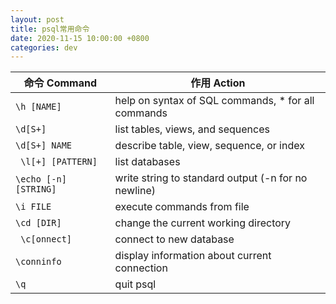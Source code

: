 ```yaml
---
layout: post
title: psql常用命令
date: 2020-11-15 10:00:00 +0800
categories: dev
---
```


| 命令 Command                  | 作用              Action                                  |
| ---------------------- | --------------------------------------------------- |
| `\h [NAME] `           | help on syntax of SQL commands, \* for all commands |
| `\d[S+] `              | list tables, views, and sequences                   |
| `\d[S+] NAME `         | describe table, view, sequence, or index            |
| ` \l[+] [PATTERN]`     | list databases                                      |
| `\echo [-n] [STRING] ` | write string to standard output (-n for no newline) |
| `\i FILE `             | execute commands from file                          |
| `\cd [DIR] `           | change the current working directory                |
| ` \c[onnect]`          | connect to new database                             |
| `\conninfo `           | display information about current connection        |
| `\q `                  | quit psql                                           |
